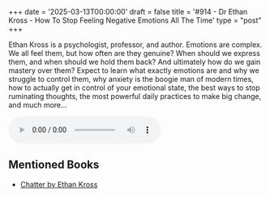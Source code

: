 +++
date = '2025-03-13T00:00:00'
draft = false
title = '#914 - Dr Ethan Kross - How To Stop Feeling Negative Emotions All The Time'
type = "post"
+++

Ethan Kross is a psychologist, professor, and author.
Emotions are complex. We all feel them, but how often are they genuine? When should we express them, and when should we hold them back? And ultimately how do we gain mastery over them?
Expect to learn what exactly emotions are and why we struggle to control them, why anxiety is the boogie man of modern times, how to actually get in control of your emotional state, the best ways to stop ruminating thoughts, the most powerful daily practices to make big change, and much more…

<audio controls>
  <source src="https://pdst.fm/e/chrt.fm/track/G454/prfx.byspotify.com/e/traffic.megaphone.fm/SIXMSB3007894218.mp3?updated=1741874065" type="audio/mpeg">
  Your browser does not support the audio element.
</audio>

## Mentioned Books

- [Chatter by Ethan Kross](https://www.amazon.com/s?k=Chatter+by+Ethan+Kross&tag=podcaststoboo-20)